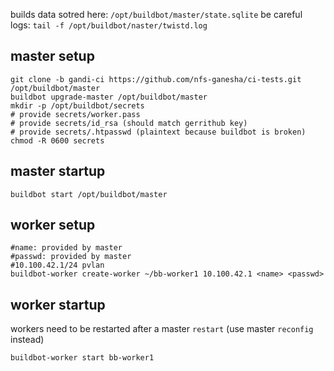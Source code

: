 builds data sotred here: `/opt/buildbot/master/state.sqlite` be careful  
logs: `tail -f /opt/buildbot/naster/twistd.log`

## master setup

```
git clone -b gandi-ci https://github.com/nfs-ganesha/ci-tests.git /opt/buildbot/master
buildbot upgrade-master /opt/buildbot/master
mkdir -p /opt/buildbot/secrets
# provide secrets/worker.pass
# provide secrets/id_rsa (should match gerrithub key)
# provide secrets/.htpasswd (plaintext because buildbot is broken)
chmod -R 0600 secrets
```

## master startup
```
buildbot start /opt/buildbot/master
```

## worker setup
```
#name: provided by master
#passwd: provided by master
#10.100.42.1/24 pvlan
buildbot-worker create-worker ~/bb-worker1 10.100.42.1 <name> <passwd>
```

## worker startup
workers need to be restarted after a master `restart` (use master `reconfig` instead)
```
buildbot-worker start bb-worker1
```
